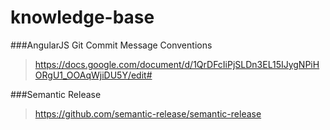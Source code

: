 # knowledge-base

###AngularJS Git Commit Message Conventions
> https://docs.google.com/document/d/1QrDFcIiPjSLDn3EL15IJygNPiHORgU1_OOAqWjiDU5Y/edit#

###Semantic Release
> https://github.com/semantic-release/semantic-release


